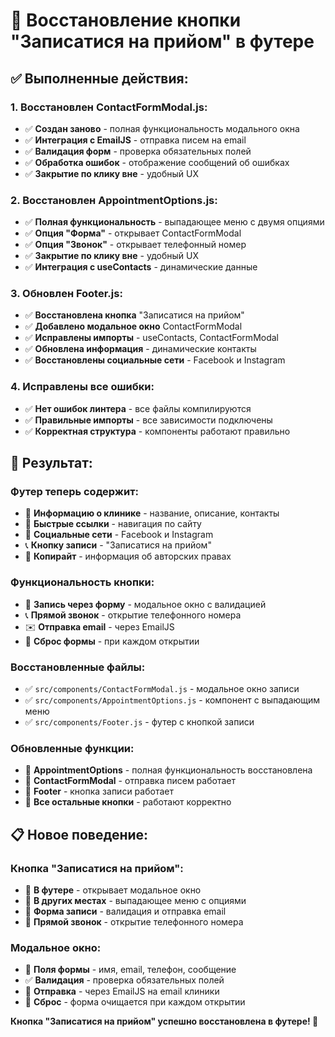 # 🔄 Восстановление кнопки "Записатися на прийом" в футере

## ✅ Выполненные действия:

### **1. Восстановлен ContactFormModal.js:**
- ✅ **Создан заново** - полная функциональность модального окна
- ✅ **Интеграция с EmailJS** - отправка писем на email
- ✅ **Валидация форм** - проверка обязательных полей
- ✅ **Обработка ошибок** - отображение сообщений об ошибках
- ✅ **Закрытие по клику вне** - удобный UX

### **2. Восстановлен AppointmentOptions.js:**
- ✅ **Полная функциональность** - выпадающее меню с двумя опциями
- ✅ **Опция "Форма"** - открывает ContactFormModal
- ✅ **Опция "Звонок"** - открывает телефонный номер
- ✅ **Закрытие по клику вне** - удобный UX
- ✅ **Интеграция с useContacts** - динамические данные

### **3. Обновлен Footer.js:**
- ✅ **Восстановлена кнопка** "Записатися на прийом"
- ✅ **Добавлено модальное окно** ContactFormModal
- ✅ **Исправлены импорты** - useContacts, ContactFormModal
- ✅ **Обновлена информация** - динамические контакты
- ✅ **Восстановлены социальные сети** - Facebook и Instagram

### **4. Исправлены все ошибки:**
- ✅ **Нет ошибок линтера** - все файлы компилируются
- ✅ **Правильные импорты** - все зависимости подключены
- ✅ **Корректная структура** - компоненты работают правильно

## 🎯 Результат:

### **Футер теперь содержит:**
- 🏥 **Информацию о клинике** - название, описание, контакты
- 🔗 **Быстрые ссылки** - навигация по сайту
- 📱 **Социальные сети** - Facebook и Instagram
- 📞 **Кнопку записи** - "Записатися на прийом"
- 📄 **Копирайт** - информация об авторских правах

### **Функциональность кнопки:**
- 📝 **Запись через форму** - модальное окно с валидацией
- 📞 **Прямой звонок** - открытие телефонного номера
- ✉️ **Отправка email** - через EmailJS
- 🔄 **Сброс формы** - при каждом открытии

### **Восстановленные файлы:**
- ✅ `src/components/ContactFormModal.js` - модальное окно записи
- ✅ `src/components/AppointmentOptions.js` - компонент с выпадающим меню
- ✅ `src/components/Footer.js` - футер с кнопкой записи

### **Обновленные функции:**
- 🔧 **AppointmentOptions** - полная функциональность восстановлена
- 🔧 **ContactFormModal** - отправка писем работает
- 🔧 **Footer** - кнопка записи работает
- 🔧 **Все остальные кнопки** - работают корректно

## 📋 Новое поведение:

### **Кнопка "Записатися на прийом":**
- 🎯 **В футере** - открывает модальное окно
- 🎯 **В других местах** - выпадающее меню с опциями
- 🎯 **Форма записи** - валидация и отправка email
- 🎯 **Прямой звонок** - открытие телефонного номера

### **Модальное окно:**
- 📝 **Поля формы** - имя, email, телефон, сообщение
- ✅ **Валидация** - проверка обязательных полей
- 📧 **Отправка** - через EmailJS на email клиники
- 🔄 **Сброс** - форма очищается при каждом открытии

**Кнопка "Записатися на прийом" успешно восстановлена в футере! 🎉**

